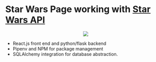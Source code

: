 # Star Wars Page working with [Star Wars API](https://swapi.dev/api/)

<p align="center">
<a href="https://www.loom.com/share/f37c6838b3f1496c95111e515e83dd9b"><img src="https://i.imgur.com/P68VZ6v.png" /></a>
</p>

- React.js front end and python/flask backend
- Pipenv and NPM for package management
- SQLAlchemy integration for database abstraction.
